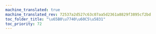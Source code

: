 ```yaml
---
machine_translated: true
machine_translated_rev: 72537a2d527c63c07aa5d2361a8829f3895cf2bd
toc_folder_title: "\u65B0\u7740\u60C5\u5831"
toc_priority: 72
---
```


